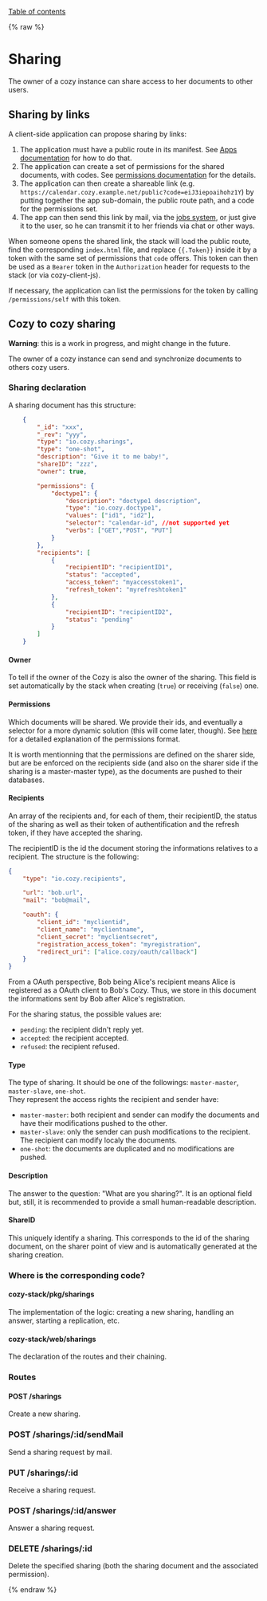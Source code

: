 [Table of contents](README.md#table-of-contents)

{% raw %}

# Sharing

The owner of a cozy instance can share access to her documents to other users.

## Sharing by links

A client-side application can propose sharing by links:

1. The application must have a public route in its manifest. See
   [Apps documentation](apps.md#routes) for how to do that.
2. The application can create a set of permissions for the shared documents,
   with codes. See [permissions documentation](permissions.md) for the
   details.
3. The application can then create a shareable link (e.g.
   `https://calendar.cozy.example.net/public?code=eiJ3iepoaihohz1Y`) by
   putting together the app sub-domain, the public route path, and a code for
   the permissions set.
4. The app can then send this link by mail, via the [jobs system](jobs.md), or
   just give it to the user, so he can transmit it to her friends via chat or
   other ways.

When someone opens the shared link, the stack will load the public route, find
the corresponding `index.html` file, and replace `{{.Token}}` inside it by a
token with the same set of permissions that `code` offers. This token can then
be used as a `Bearer` token in the `Authorization` header for requests to the
stack (or via cozy-client-js).

If necessary, the application can list the permissions for the token by
calling `/permissions/self` with this token.


## Cozy to cozy sharing

**Warning**: this is a work in progress, and might change in the future.

The owner of a cozy instance can send and synchronize documents to others cozy users.

### Sharing declaration

A sharing document has this structure:

```json
    {
        "_id": "xxx",
        "_rev": "yyy",
        "type": "io.cozy.sharings",
        "type": "one-shot",
        "description": "Give it to me baby!",
        "shareID": "zzz",
        "owner": true,

        "permissions": {
            "doctype1": {
                "description": "doctype1 description",
                "type": "io.cozy.doctype1",
                "values": ["id1", "id2"],
                "selector": "calendar-id", //not supported yet
                "verbs": ["GET","POST", "PUT"]
            }          
        },
        "recipients": [
            {
                "recipientID": "recipientID1",
                "status": "accepted",
                "access_token": "myaccesstoken1",
                "refresh_token": "myrefreshtoken1"
            },
            {
                "recipientID": "recipientID2",
                "status": "pending"
            }
        ]
    }
```

#### Owner

To tell if the owner of the Cozy is also the owner of the sharing. This field is set automatically by the stack when creating (`true`) or receiving (`false`) one.

#### Permissions

Which documents will be shared. We provide their ids, and eventually a selector for a more dynamic solution (this will come later, though). See [here](https://github.com/cozy/cozy-stack/blob/master/docs/permissions.md) for a detailed explanation of the permissions format.

It is worth mentionning that the permissions are defined on the sharer side, but are be enforced on the recipients side (and also on the sharer side if the sharing is a master-master type), as the documents are pushed to their databases.


#### Recipients

An array of the recipients and, for each of them, their recipientID, the status of the sharing as well as their token of authentification and the refresh token, if they have accepted the sharing.

The recipientID is the id the document storing the informations relatives to a recipient. The structure is the following:
```json
{
    "type": "io.cozy.recipients",

    "url": "bob.url",
    "mail": "bob@mail",

    "oauth": {
        "client_id": "myclientid",
        "client_name": "myclientname",
        "client_secret": "myclientsecret",
        "registration_access_token": "myregistration",
        "redirect_uri": ["alice.cozy/oauth/callback"]
    }
}


```
From a OAuth perspective, Bob being Alice's recipient means Alice is registered as a OAuth client to Bob's Cozy. Thus, we store in this document the informations sent by Bob after Alice's registration.


For the sharing status, the possible values are:
* `pending`: the recipient didn't reply yet.
* `accepted`: the recipient accepted.
* `refused`: the recipient refused.

#### Type

The type of sharing. It should be one of the followings: `master-master`, `master-slave`, `one-shot`.  
They represent the access rights the recipient and sender have:
* `master-master`: both recipient and sender can modify the documents and have their modifications pushed to the other.
* `master-slave`: only the sender can push modifications to the recipient. The recipient can modify localy the documents.
* `one-shot`: the documents are duplicated and no modifications are pushed.

#### Description

The answer to the question: "What are you sharing?". It is an optional field but, still, it is recommended to provide a small human-readable description.

#### ShareID

This uniquely identify a sharing. This corresponds to the id of the sharing document, on the sharer point of view and is automatically generated at the sharing creation.


### Where is the corresponding code?

#### cozy-stack/pkg/sharings

The implementation of the logic: creating a new sharing, handling an answer, starting a replication, etc.

#### cozy-stack/web/sharings

The declaration of the routes and their chaining.

### Routes

#### POST /sharings

Create a new sharing.

### POST /sharings/:id/sendMail

Send a sharing request by mail.

### PUT /sharings/:id

Receive a sharing request.

### POST /sharings/:id/answer

Answer a sharing request.

### DELETE /sharings/:id

Delete the specified sharing (both the sharing document and the associated permission).

{% endraw %}